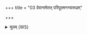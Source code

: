 +++
title = "03 देवानामेतत् परिपूतमनभ्यारूढम्"

+++
<details><summary>मूलम् (WS)</summary>

देवानामेतत् परिपूतमनभ्यारूढं चरति रोचमानम् ।  
तस्मिन् सर्वे पशवस्तत्र यज्ञस्तस्मिन्नन्नं सह देवताभिः ॥ ॥ ४ ॥
</details>